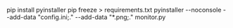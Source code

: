pip install pyinstaller 
pip freeze > requirements.txt
pyinstaller --noconsole --add-data "config.ini;." --add-data "*.png;." monitor.py